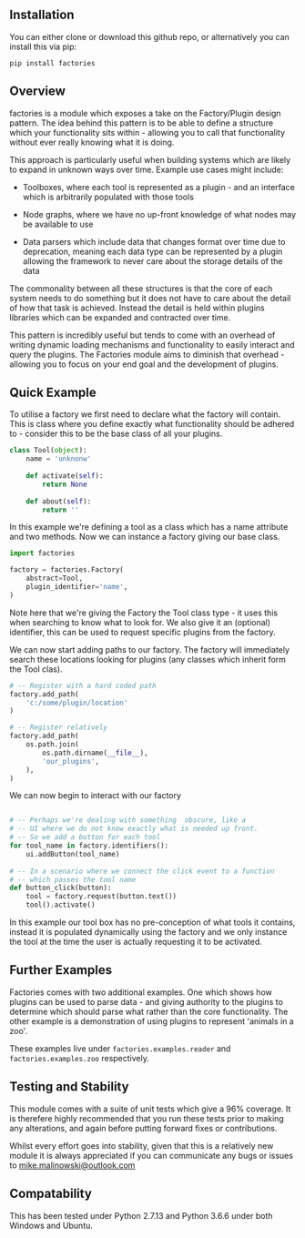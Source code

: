 ## Installation
You can either clone or download this github repo, or alternatively you can 
install this via pip:

```commandline
pip install factories
```


## Overview
factories is a module which exposes a take on the Factory/Plugin design pattern. The idea behind this pattern is to be able to define a structure which your functionality sits within - allowing you to call that functionality without ever really knowing what it is doing.

This approach is particularly useful when building systems which are likely to expand in unknown ways over time. Example use cases might include:

+ Toolboxes, where each tool is represented as a plugin - and an interface which is arbitrarily populated with those tools

+ Node graphs, where we have no up-front knowledge of what nodes may be available to use

+ Data parsers which include data that changes format over time due to deprecation, meaning each data type can be represented by a plugin allowing the framework to never care about the storage details of the data

The commonality between all these structures is that the core of each system needs to do something but it does not have to care about the detail of how that task is achieved. Instead the detail is held within plugins libraries which can be expanded and contracted over time.

This pattern is incredibly useful but tends to come with an overhead of writing dynamic loading mechanisms and functionality to easily interact and query the plugins. The Factories module aims to diminish that overhead - allowing you to focus on your end goal and the development of plugins.

## Quick Example
To utilise a factory we first need to declare what the factory will contain. This is class where you define exactly what functionality should be adhered to - consider this to be the base class of all your plugins.

```python
class Tool(object):
    name = 'unknonw'
    
    def activate(self):
        return None
       
    def about(self):
        return ''
```


In this example we're defining a tool as a class which has a name attribute and two methods. Now we can instance a factory giving our base class.

```python
import factories

factory = factories.Factory(
    abstract=Tool,
    plugin_identifier='name',
)
```


Note here that we're giving the Factory the Tool class type - it uses this when searching to know what to look for. We also give it an (optional) identifier, this can be used to request specific plugins from the factory.

We can now start adding paths to our factory. The factory will immediately search these locations looking for plugins (any classes which inherit form the Tool clas).

```python
# -- Register with a hard coded path
factory.add_path(
    'c:/some/plugin/location'
)

# -- Register relatively
factory.add_path(
    os.path.join(
        os.path.dirname(__file__),
        'our_plugins',
    ),
)
```


We can now begin to interact with our factory

```python

# -- Perhaps we're dealing with something  obscure, like a 
# -- UI where we do not know exactly what is needed up front.
# -- So we add a button for each tool
for tool_name in factory.identifiers():
    ui.addButton(tool_name)
   
# -- In a scenario where we connect the click event to a function
# -- which passes the tool name
def button_click(button):
    tool = factory.request(button.text())
    tool().activate()
```


In this example our tool box has no pre-conception of what tools it contains, instead it is populated dynamically using the factory and we only instance the tool at the time the user is actually requesting it to be activated.


## Further Examples
Factories comes with two additional examples. One which shows how plugins can be used to parse data - and giving authority to the plugins to determine which should parse what rather than the core functionality. The other example is a demonstration of using plugins to represent 'animals in a zoo'. 

These examples live under ```factories.examples.reader``` and ```factories.examples.zoo``` respectively.


## Testing and Stability

This module comes with a suite of unit tests which give a 96% coverage. It is therefere highly recommended that you run these tests prior to making any alterations, and again before putting forward fixes or contributions.

Whilst every effort goes into stability, given that this is a relatively new module it is always appreciated if you can communicate any bugs or issues to [mike.malinowski@outlook.com](mike.malinowski@outlook.com)


## Compatability

This has been tested under Python 2.7.13 and Python 3.6.6 under both Windows and Ubuntu.
